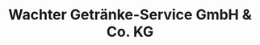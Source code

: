 ---
title: "Wachter Getränke-Service GmbH & Co. KG"
url: /seckach/wachter-getraenke-service-gmbh-und-co-kg/
shop: Getränke
---